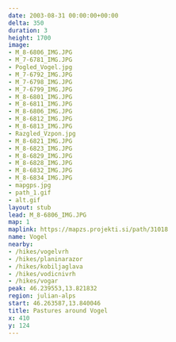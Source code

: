 ```yaml
---
date: 2003-08-31 00:00:00+00:00
delta: 350
duration: 3
height: 1700
image:
- M_8-6806_IMG.JPG
- M_7-6781_IMG.JPG
- Pogled_Vogel.jpg
- M_7-6792_IMG.JPG
- M_7-6798_IMG.JPG
- M_7-6799_IMG.JPG
- M_8-6801_IMG.JPG
- M_8-6811_IMG.JPG
- M_8-6806_IMG.JPG
- M_8-6812_IMG.JPG
- M_8-6813_IMG.JPG
- Razgled_Vzpon.jpg
- M_8-6821_IMG.JPG
- M_8-6823_IMG.JPG
- M_8-6829_IMG.JPG
- M_8-6828_IMG.JPG
- M_8-6832_IMG.JPG
- M_8-6834_IMG.JPG
- mapgps.jpg
- path_1.gif
- alt.gif
layout: stub
lead: M_8-6806_IMG.JPG
map: 1
maplink: https://mapzs.projekti.si/path/31018
name: Vogel
nearby:
- /hikes/vogelvrh
- /hikes/planinarazor
- /hikes/kobiljaglava
- /hikes/vodicnivrh
- /hikes/vogar
peak: 46.239553,13.821832
region: julian-alps
start: 46.263587,13.840046
title: Pastures around Vogel
x: 410
y: 124
---
```

